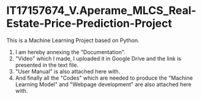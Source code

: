 # IT17157674_V.Aperame_MLCS_Real-Estate-Price-Prediction-Project
This is a Machine Learning Project based on Python. </n>
1. I am hereby annexing the "Documentation". </n>
2. "Video" which I made, I uploaded it in Google Drive and the link is presented in the text file. </n>
3. "User Manual" is also attached here with. </n>
4. And finally all the "Codes" which are needed to produce the "Machine Learning Model" and "Webpage development" are also attached here  with. </n>
